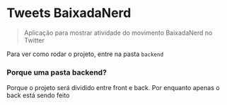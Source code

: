 # Tweets BaixadaNerd
> Aplicação para mostrar atividade do movimento BaixadaNerd no Twitter

Para ver como rodar o projeto, entre na pasta ```backend```

### Porque uma pasta backend?
Porque o projeto será dividido entre front e back. Por enquanto apenas o back está sendo feito
